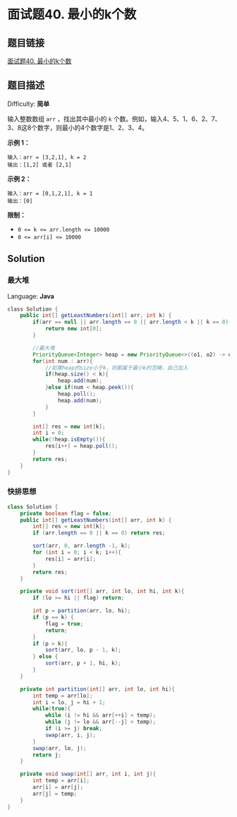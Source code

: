 # 面试题40. 最小的k个数

## 题目链接

[面试题40\. 最小的k个数](https://leetcode-cn.com/problems/zui-xiao-de-kge-shu-lcof/)

## 题目描述

Difficulty: **简单**

输入整数数组 `arr` ，找出其中最小的 `k` 个数。例如，输入4、5、1、6、2、7、3、8这8个数字，则最小的4个数字是1、2、3、4。

**示例 1：**

```
输入：arr = [3,2,1], k = 2
输出：[1,2] 或者 [2,1]
```

**示例 2：**

```
输入：arr = [0,1,2,1], k = 1
输出：[0]
```

**限制：**

* `0 <= k <= arr.length <= 10000`
* `0 <= arr[i] <= 10000`

## Solution

### 最大堆

Language: **Java**

```java
​class Solution {
    public int[] getLeastNumbers(int[] arr, int k) {
        if(arr == null || arr.length == 0 || arr.length < k || k == 0){
            return new int[0];
        }

        //最大堆
        PriorityQueue<Integer> heap = new PriorityQueue<>((o1, o2) -> o2 - o1);
        for(int num : arr){
            //如果heap的size小于k，则都属于最小k的范畴，自己加入
            if(heap.size() < k){
                heap.add(num);
            }else if(num < heap.peek()){
                heap.poll();
                heap.add(num);
            }
        }

        int[] res = new int[k];
        int i = 0;
        while(!heap.isEmpty()){
            res[i++] = heap.poll();
        }
        return res;
    }
}
```

### 快排思想

```java
class Solution {
    private boolean flag = false;
    public int[] getLeastNumbers(int[] arr, int k) {
        int[] res = new int[k];
        if (arr.length == 0 || k == 0) return res;

        sort(arr, 0, arr.length -1, k);
        for (int i = 0; i < k; i++){
            res[i] = arr[i];
        }
        return res;
    }

    private void sort(int[] arr, int lo, int hi, int k){
        if (lo >= hi || flag) return;

        int p = partition(arr, lo, hi);
        if (p == k) {
            flag = true;
            return;
        }
        if (p > k){
            sort(arr, lo, p - 1, k);
        } else {
            sort(arr, p + 1, hi, k);
        }
    }

    private int partition(int[] arr, int lo, int hi){
        int temp = arr[lo];
        int i = lo, j = hi + 1;
        while(true){
            while (i != hi && arr[++i] < temp);
            while (j != lo && arr[--j] > temp);
            if (i >= j) break;
            swap(arr, i, j);
        }
        swap(arr, lo, j);
        return j;
    }

    private void swap(int[] arr, int i, int j){
        int temp = arr[i];
        arr[i] = arr[j];
        arr[j] = temp;
    }
}
```